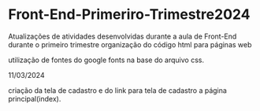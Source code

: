 # Front-End-Primeriro-Trimestre2024

Atualizações de atividades desenvolvidas durante a aula de Front-End durante o primeiro trimestre organização do código html para páginas web

utilização de fontes do google fonts na base do arquivo css.

11/03/2024

criação da tela de cadastro e do link para tela de cadastro a página principal(index).
